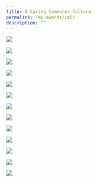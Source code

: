 ```yaml
---
title: A Caring Commuter Culture
permalink: /mi-awards/im5/
description: ""
---
```

![](/images/hero.png)

![](/images/MI/IM5/e-Panel_iM5_v01_Individual%20Award%20Contents%201.png)

![](/images/MI/IM5/e-Panel_iM5_v01_Individual%20Award%20Contents%202.png)

![](/images/MI/IM5/e-Panel_iM5_v01_Individual%20Award%20Contents%203a.png)

![](/images/MI/IM5/e-Panel_iM5_v01_Individual%20Award%20Contents%203b.png)

![](/images/MI/IM5/e-Panel_iM5_v01_Individual%20Award%20Contents%203c.png)

![](/images/MI/IM5/e-Panel_iM5_v01_Individual%20Award%20Contents%203d.png)

![](/images/MI/IM5/e-Panel_iM5_v01_Individual%20Award%20Contents%203e.png)

![](/images/MI/IM5/e-Panel_iM5_v01_Individual%20Award%20Contents%204a.jpg)

![](/images/MI/IM5/e-Panel_iM5_v01_Individual%20Award%20Contents%204b.png)

![](/images/MI/IM5/e-Panel_iM5_v01_Individual%20Award%20Contents%204c.png)

![](/images/MI/IM5/e-Panel_iM5_v01_Individual%20Award%20Contents%204d.png)

![](/images/MI/IM5/e-Panel_iM5_v01_Individual%20Award%20Contents%204e.png)